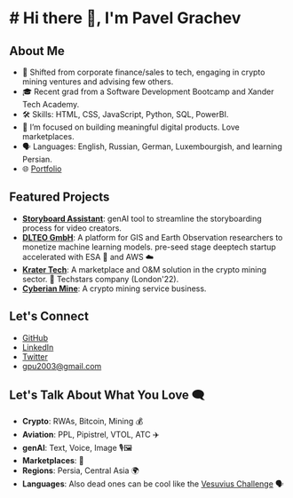 # # Hi there 👋, I'm Pavel Grachev

## About Me
- 🚀 Shifted from corporate finance/sales to tech, engaging in crypto mining ventures and advising few others.
- 🎓 Recent grad from a Software Development Bootcamp and Xander Tech Academy.
- 🛠 Skills: HTML, CSS, JavaScript, Python, SQL, PowerBI.
- 🌱 I’m focused on building meaningful digital products. Love marketplaces. 
- 🗣️ Languages: English, Russian, German, Luxembourgish, and learning Persian.
- 🌐 [Portfolio](https://pgrach.tech/)

## Featured Projects
- **[Storyboard Assistant](https://www.motiohead.com/how-to-create-a-storyboard-for-a-video/)**: genAI tool to streamline the storyboarding process for video creators.
- **[DLTEO GmbH](https://dlteo.com)**: A platform for GIS and Earth Observation researchers to monetize machine learning models. pre-seed stage deeptech startup accelerated with ESA 🚀 and AWS ☁️
- **[Krater Tech](https://krater.io)**: A marketplace and O&M solution in the crypto mining sector. 🚀 Techstars company (London'22).
- **[Cyberian Mine](https://cyberianmine.de)**: A crypto mining service business. 
  
## Let's Connect
- [GitHub](https://github.com/username)
- [LinkedIn](https://www.linkedin.com/in/username)
- [Twitter](https://twitter.com/username)
- gpu2003@gmail.com

## Let's Talk About What You Love 🗨️
- **Crypto**: RWAs, Bitcoin, Mining 💰
- **Aviation**: PPL, Pipistrel, VTOL, ATC ✈️
- **genAI**: Text, Voice, Image 🎙️🖼️
- **Marketplaces**: 💼
- **Regions**: Persia, Central Asia 🌍
- **Languages**: Also dead ones can be cool like the [Vesuvius Challenge](https://scrollprize.org/) 🗣️

